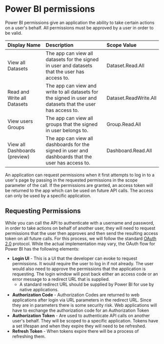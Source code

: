 <properties
   pageTitle="Power BI permissions"
   description="Power BI permissions"
   services="powerbi"
   documentationCenter=""
   authors="derrickv"
   manager="mblythe"
   editor=""
   tags=""/>

<tags
   ms.service="powerbi"
   ms.devlang="NA"
   ms.topic="article"
   ms.tgt_pltfrm="NA"
   ms.workload="powerbi"
   ms.date="11/1/2015"
   ms.author="derrickv"/>

# Power BI permissions

Power BI permissions give an application the ability to take certain actions on a user's behalf. All permissions must be approved by a user in order to be valid.

|Display Name|Description|Scope Value
|:-|:-|:-
|View all Datasets|The app can view all datasets for the signed in user and datasets that the user has access to.|Dataset.Read.All
|Read and Write all Datasets|The app can view and write to all datasets for the signed in user and datasets that the user has access to.|Dataset.ReadWrite.All
|View users Groups|The app can view all groups that the signed in user belongs to.|Group.Read.All
|View all Dashboards (preview)|The app can view all dashboards for the signed in user and dashboards that the user has access to.|Dashboard.Read.All

An application can request permissions when it first attempts to log in to a user's page by passing in the requested permissions in the scope parameter of the call. If the permissions are granted, an access token will be returned to the app which can be used on future API calls. The access can only be used by a specific application.

## Requesting Permissions ##
While you can call the API to authenticate with a username and password, in order to take actions on behalf of another user, they will need to request permissions that the user then approves and then send the resulting access token on all future calls. For this process, we will follow the standard [OAuth 2.0](http://oauth.net/2/) protocol. While the actual implementation may vary, the OAuth flow for Power BI has the following elements:

- **Login UI** - This is a UI that the developer can evoke to request permissions. It would require the user to log in if not already. The user would also need to approve the permissions that the application is requesting. The login window will post back either an access code or an error message to a redirect URL that is supplied.
	- A standard redirect URL should be supplied by Power BI for use by native applications.
- **Authorization Code** - Authorization Codes are returned to web applications after login via URL parameters in the redirect URL. Since they are in parameters there is some security risk. Web applications will have to exchange the authorization code for an Authorization Token
- **Authorization Token** - Are used to authenticate API calls on another user's behalf. They will be scoped to a specific application. Tokens have a set lifespan and when they expire they will need to be refreshed.
- **Refresh Token** - When tokens expire there will be a process of refreshing them.
